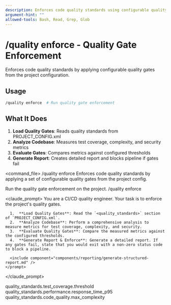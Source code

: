 ```yaml
---
description: Enforces code quality standards using configurable quality gates
argument-hint: ""
allowed-tools: Bash, Read, Grep, Glob
---
```


# /quality enforce - Quality Gate Enforcement

Enforces code quality standards by applying configurable quality gates from the project configuration.

## Usage
```bash
/quality enforce  # Run quality gate enforcement
```

## What It Does
1. **Load Quality Gates**: Reads quality standards from PROJECT_CONFIG.xml
2. **Analyze Codebase**: Measures test coverage, complexity, and security metrics
3. **Evaluate Gates**: Compares metrics against configured thresholds
4. **Generate Report**: Creates detailed report and blocks pipeline if gates fail

<command_file>
  <metadata>
    <name>/quality enforce</name>
    <purpose>Enforces code quality standards by applying a set of configurable quality gates from the project config.</purpose>
    <usage>
      <![CDATA[
      /quality enforce
      ]]>
    </usage>
  </metadata>

  <arguments>
    <!-- This command takes no direct arguments; it reads from the config. -->
  </arguments>
  
  <examples>
    <example>
      <description>Run the quality gate enforcement on the project.</description>
      <usage>/quality enforce</usage>
    </example>
  </examples>

  <claude_prompt>
    <prompt>
      You are a CI/CD quality engineer. Your task is to enforce the project's quality gates.

      1.  **Load Quality Gates**: Read the `<quality_standards>` section of `PROJECT_CONFIG.xml`.
      2.  **Analyze Codebase**: Perform a comprehensive analysis to measure metrics for test coverage, complexity, and security.
      3.  **Evaluate Quality Gates**: Compare the measured metrics against the configured thresholds.
      4.  **Generate Report & Enforce**: Generate a detailed report. If any gates fail, state that you would exit with a non-zero status code to block a pipeline.

      <include component="components/reporting/generate-structured-report.md" />
    </prompt>
  </claude_prompt>

  <dependencies>
    <includes_components>
      <!-- <component>components/reporting/generate-structured-report.md</component> -->
    </includes_components>
    <uses_config_values>
      <value>quality_standards.test_coverage.threshold</value>
      <value>quality_standards.performance.response_time_p95</value>
      <value>quality_standards.code_quality.max_complexity</value>
    </uses_config_values>
  </dependencies>
</command_file>